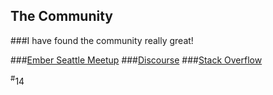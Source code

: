 ##  The Community

###I have found the community really great!

###[Ember Seattle Meetup](http://www.meetup.com/Ember-js-Seattle-Meetup)
###[Discourse](http://discuss.emberjs.com/)
###[Stack Overflow](http://stackoverflow.com/questions/tagged/ember.js)

<div class="number"><sup>#</sup>14</div>
